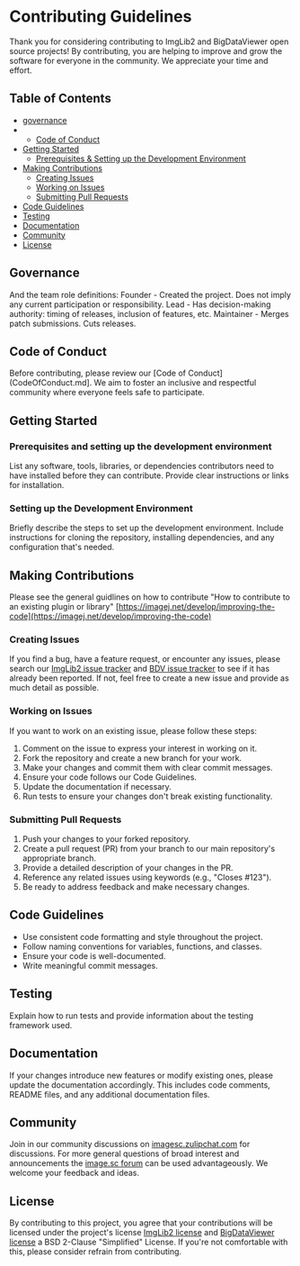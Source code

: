 # Contributing Guidelines

Thank you for considering contributing to ImgLib2 and BigDataViewer open source projects! By contributing, you are helping to improve and grow the software for everyone in the community. We appreciate your time and effort.

## Table of Contents

- [governance](#Governance)
- - [Code of Conduct](#code-of-conduct)
- [Getting Started](#getting-started)
  - [Prerequisites & Setting up the Development Environment](#prerequisites-and-setting-up-the-development-environment)
- [Making Contributions](#making-contributions)
  - [Creating Issues](#creating-issues)
  - [Working on Issues](#working-on-issues)
  - [Submitting Pull Requests](#submitting-pull-requests)
- [Code Guidelines](#code-guidelines)
- [Testing](#testing)
- [Documentation](#documentation)
- [Community](#community)
- [License](#license)

## Governance
 
And the team role definitions:
Founder - Created the project. Does not imply any current participation or responsibility.
Lead - Has decision-making authority: timing of releases, inclusion of features, etc.
Maintainer - Merges patch submissions. Cuts releases.

## Code of Conduct

Before contributing, please review our [Code of Conduct](CodeOfConduct.md]. We aim to foster an inclusive and respectful community where everyone feels safe to participate.

## Getting Started

### Prerequisites and setting up the development environment

List any software, tools, libraries, or dependencies contributors need to have installed before they can contribute. Provide clear instructions or links for installation.

### Setting up the Development Environment

Briefly describe the steps to set up the development environment. Include instructions for cloning the repository, installing dependencies, and any configuration that's needed.

## Making Contributions
Please see the general guidlines on how to contribute "How to contribute to an existing plugin or library" [https://imagej.net/develop/improving-the-code](https://imagej.net/develop/improving-the-code)

### Creating Issues

If you find a bug, have a feature request, or encounter any issues, please search our [ImgLib2 issue tracker](https://github.com/imglib/imglib2/issues) and [BDV issue tracker](https://github.com/bigdataviewer/bigdataviewer-core/issues) to see if it has already been reported. If not, feel free to create a new issue and provide as much detail as possible. 

### Working on Issues

If you want to work on an existing issue, please follow these steps:

1. Comment on the issue to express your interest in working on it.
2. Fork the repository and create a new branch for your work.
3. Make your changes and commit them with clear commit messages.
4. Ensure your code follows our Code Guidelines.
5. Update the documentation if necessary.
6. Run tests to ensure your changes don't break existing functionality.

### Submitting Pull Requests

1. Push your changes to your forked repository.
2. Create a pull request (PR) from your branch to our main repository's appropriate branch.
3. Provide a detailed description of your changes in the PR.
4. Reference any related issues using keywords (e.g., "Closes #123").
5. Be ready to address feedback and make necessary changes.

## Code Guidelines

- Use consistent code formatting and style throughout the project.
- Follow naming conventions for variables, functions, and classes.
- Ensure your code is well-documented.
- Write meaningful commit messages.

## Testing

Explain how to run tests and provide information about the testing framework used.

## Documentation

If your changes introduce new features or modify existing ones, please update the documentation accordingly. This includes code comments, README files, and any additional documentation files.

## Community

Join in our community discussions on [imagesc.zulipchat.com](https://imagesc.zulipchat.com/) for discussions. For more general questions of broad interest and announcements the [image.sc forum](https://forum.image.sc/) can be used advantageously. We welcome your feedback and ideas.

## License

By contributing to this project, you agree that your contributions will be licensed under the project's license [ImgLib2 license](https://github.com/imglib/imglib2/blob/master/LICENSE.txt) and [BigDataViewer license](https://github.com/bigdataviewer/bigdataviewer-core/blob/master/LICENSE.txt) a BSD 2-Clause "Simplified" License. If you're not comfortable with this, please consider refrain from contributing. 
